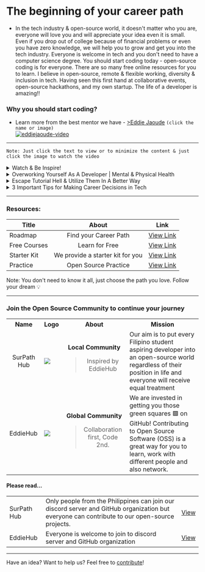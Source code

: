 # The beginning of your career path
- In the tech industry & open-source world, it doesn't matter who you are, everyone will love you and will appreciate your idea even it is small. Even if you drop out of college because of financial problems or even you have zero knowledge, we will help you to grow and get you into the tech industry. Everyone is welcome in tech and you don't need to have a computer science degree. You should start coding today - open-source coding is for everyone. There are so many free online resources for you to learn. I believe in open-source, remote & flexible working, diversity & inclusion in tech. Having seen this first hand at collaborative events, open-source hackathons, and my own startup. The life of a developer is amazing!!

### Why you should start coding?
- Learn more from the best mentor we have - <a href="https://www.youtube.com/watch?v=WnvgzVQP7OM">>Eddie Jaoude</a> `(click the name or image)`<br> 
[![eddiejaoude-video](https://img.youtube.com/vi/WnvgzVQP7OM/0.jpg)](https://www.youtube.com/watch?v=WnvgzVQP7OM)

<hr />

`Note: Just click the text to view or to minimize the content & just click the image to watch the video`

<details><summary>Watch & Be Inspire!</summary>

<table>
  <tr>
    <th>Title</th>
    <th>Subtitle</th>
    <th>Link</th>
  </tr>
  <tr>
    <td>Software Engineer</td>
    <td>Day in the Life of a Remote Software Engineer</td>
    <td><a href="https://www.youtube.com/watch?v=OGaWn1G0h4c&t=295s">View Link</a></td>
  </tr>
  <tr>
    <td>Software Engineer</td>
    <td>WEEK IN THE LIFE software engineer in LA</td>
    <td><a href="https://www.youtube.com/watch?v=JPTjXg6PrnQ">View Link</a></td>
  </tr>
  <tr>
    <td>Data Scientist</td>
    <td>A day in the life of a Data Scientist (lifestyle)</td>
    <td><a href="https://www.youtube.com/watch?v=Hz4ihJJAMJ8">View Link</a></td>
  </tr>
  <tr>
    <td>Data Scientist</td>
    <td>Work Week in My Life as a Data Scientist</td>
    <td><a href="https://www.youtube.com/watch?v=yfLczGFw-ok">View Link</a></td>
  </tr>
</table>  
</details>

<details><summary>Overworking Yourself As A Developer | Mental & Physical Health</summary>
<a href="https://www.youtube.com/watch?v=BKQVqzhnP8I&t=261s"><img src="https://img.youtube.com/vi/BKQVqzhnP8I/0.jpg"></a>
</details>

<details><summary>Escape Tutorial Hell & Utilize Them In A Better Way</summary>
<a href="https://www.youtube.com/watch?v=g_aMpyMvQ9k"><img src="https://img.youtube.com/vi/g_aMpyMvQ9k/0.jpg"></a>
</details>

<details><summary>3 Important Tips for Making Career Decisions in Tech</summary>
<a href="https://www.youtube.com/watch?v=syyzEdQQ6yI"><img src="https://img.youtube.com/vi/syyzEdQQ6yI/0.jpg"></a>  
</details>  
  
<hr />

### Resources: 

| Title       | About      | Link  |
|-------------|:---------:|:-----:|
| Roadmap     | Find your Career Path | <a href="https://github.com/SurPathHub/starter-kit/tree/main/roadmap">View Link</a> |
| Free Courses | Learn for Free | <a href="https://github.com/SurPathHub/starter-kit/blob/main/courses/free-course-list.md">View Link</a> |
| Starter Kit | We provide a starter kit for you | <a href="https://github.com/SurPathHub/starter-kit/blob/main/resources/starter-kit.md">View Link</a> |
| Practice | Open Source Practice | <a href="https://github.com/SurPathHub/starter-kit/blob/main/practice/open-source-practice.md">View Link</a> |

Note: You don't need to know it all, just choose the path you love. Follow your dream 💡

<hr />

### Join the Open Source Community to continue your journey

<table>
  <tr>
    <th>Name</th>
    <th>Logo</th>
    <th>About</th>
    <th>Mission</th>
  </tr>
  <tr>
    <td align="center">SurPath Hub</td>
    <td><a href="https://github.com/SurPathHub"><img src="https://avatars3.githubusercontent.com/u/75564428?s=150&v=4" /></a></td>
    <td align="center"><strong>Local Community</strong> <blockquote>Inspired by EddieHub</blockquote></td>
    <td>Our aim is to put every Filipino student aspiring developer into an open-source world regardless of their position in life and everyone will receive equal treatment</td>
  </tr>
  <tr>
    <td>EddieHub</td>
    <td><a href="https://github.com/EddieHubCommunity"><img src="https://avatars3.githubusercontent.com/u/66388388?s=150&v=4" /></a></td>
    <td align="center"><strong>Global Community</strong> <blockquote>Collaboration first, Code 2nd.</blockquote></td>
    <td>We are invested in getting you those green squares 🟩 on GitHub! Contributing to Open Source Software (OSS) is a great way for you to learn, work with different people and also network.</td>
  </tr>
</table>

#### Please read...

<table>
  <tr>
    <td>SurPath Hub</td>
    <td>Only people from the Philippines can join our discord server and GitHub organization but everyone can contribute to our open-source projects.</td>
    <td><a href="https://surpathhub.github.io/">View</a></td>
  </tr>
  <tr>
    <td>EddieHub</td>
    <td>Everyone is welcome to join to discord server and GitHub organization</td>
    <td><a href="https://www.eddiehub.org">View</a></td>
  </tr>
</table>

<hr />

<p>Have an idea? Want to help us? Feel free to <a href="CONTRIBUTING.md">contribute</a>!</p>
